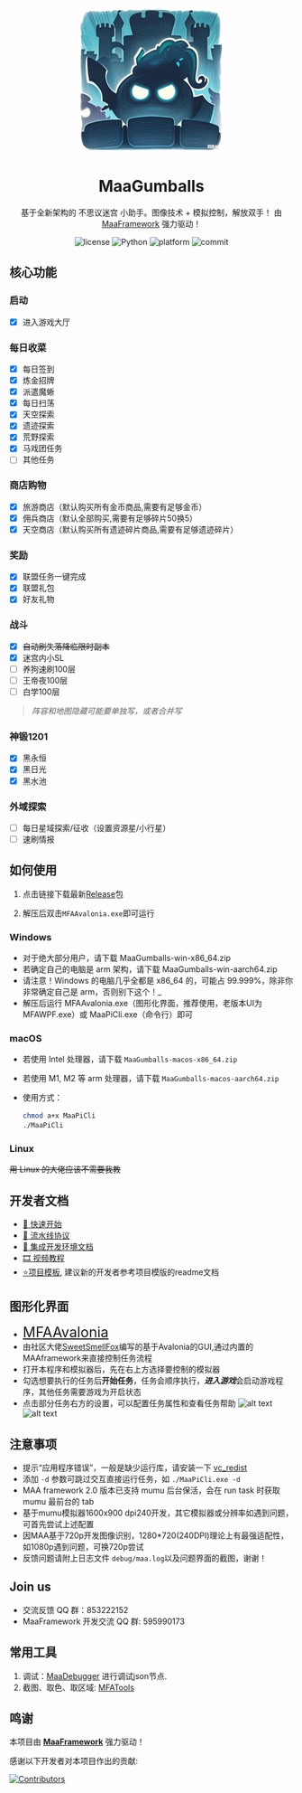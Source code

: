 <!-- markdownlint-disable MD033 MD041 -->
<p align="center">
  <img alt="LOGO" src="Icon.png" width="256" height="256" />
</p>

<div align="center">

# MaaGumballs

基于全新架构的 不思议迷宫 小助手。图像技术 + 模拟控制，解放双手！
由 [MaaFramework](https://github.com/MaaXYZ/MaaFramework) 强力驱动！

</div>
<p align="center">
  <img alt="license" src="https://img.shields.io/github/license/KhazixW2/MaaGumballs">
  <img alt="Python" src="https://img.shields.io/badge/Python-3776AB?logo=python&logoColor=white">
  <img alt="platform" src="https://img.shields.io/badge/platform-Windows-blueviolet">
  <img alt="commit" src="https://img.shields.io/github/commit-activity/m/KhazixW2/MaaGumballs">
</p>

## 核心功能

### 启动

- [x] 进入游戏大厅

### 每日收菜

- [x] 每日签到
- [x] 炼金招牌
- [x] 派遣魔蜥
- [x] 每日扫荡
- [x] 天空探索
- [x] 遗迹探索
- [x] 荒野探索
- [x] 马戏团任务
- [ ] 其他任务

### 商店购物

- [x] 旅游商店（默认购买所有金币商品,需要有足够金币）
- [x] 佣兵商店（默认全部购买,需要有足够碎片50换5）
- [x] 天空商店（默认购买所有遗迹碎片商品,需要有足够遗迹碎片）

### 奖励

- [x] 联盟任务一键完成
- [x] 联盟礼包
- [x] 好友礼物

### 战斗

- [x] ~~自动刷失落降临限时副本~~
- [x] 迷宫内小SL
- [ ] 养狗速刷100层
- [ ] 王帝夜100层
- [ ] 白学100层

>*阵容和地图隐藏可能要单独写，或者合并写*

### 神锻1201

- [x] 黑永恒
- [x] 黑日光
- [x] 黑水池

### 外域探索

- [ ] 每日星域探索/征收（设置资源星/小行星）
- [ ] 速刷情报

## 如何使用

1. 点击链接下载最新[Release](https://github.com/KhazixW2/MaaGumballs/releases)包

2. 解压后双击`MFAAvalonia.exe`即可运行

### Windows

- 对于绝大部分用户，请下载 MaaGumballs-win-x86_64.zip
- 若确定自己的电脑是 arm 架构，请下载 MaaGumballs-win-aarch64.zip
- 请注意！Windows 的电脑几乎全都是 x86_64 的，可能占 99.999%，除非你非常确定自己是 arm，否则别下这个！_
- 解压后运行 MFAAvalonia.exe（图形化界面，推荐使用，老版本UI为MFAWPF.exe）或 MaaPiCli.exe（命令行）即可

### macOS

- 若使用 Intel 处理器，请下载 `MaaGumballs-macos-x86_64.zip`
- 若使用 M1, M2 等 arm 处理器，请下载 `MaaGumballs-macos-aarch64.zip`
- 使用方式：

  ```bash
  chmod a+x MaaPiCli
  ./MaaPiCli
  ```
  
### Linux

~~用 Linux 的大佬应该不需要我教~~

## 开发者文档

- [📄 快速开始](https://github.com/MaaXYZ/MaaFramework/blob/main/docs/zh_cn/1.1-%E5%BF%AB%E9%80%9F%E5%BC%80%E5%A7%8B.md)
- [📄 流水线协议](https://github.com/KhazixW2/MaaGumballs/docs/3.1-任务流水线协议)
- [📄 集成开发环境文档](https://github.com/MaaXYZ/MaaFramework/blob/main/docs/zh_cn/2.1-%E9%9B%86%E6%88%90%E6%96%87%E6%A1%A3.md)
- [🎞️ 视频教程](https://www.bilibili.com/video/BV1yr421E7MW)
- [⭐项目模板](https://github.com/MaaXYZ/MaaPracticeBoilerplate), 建议新的开发者参考项目模版的readme文档

## 图形化界面

- <span style="font-size:25px;">[MFAAvalonia](https://github.com/SweetSmellFox/MFAAvalonia/)</span>  
- 由社区大佬[SweetSmellFox](https://github.com/SweetSmellFox)编写的基于Avalonia的GUI,通过内置的MAAframework来直接控制任务流程  
- 打开本程序和模拟器后，先在右上方选择要控制的模拟器  
- 勾选想要执行的任务后**开始任务**，任务会顺序执行，***进入游戏***会启动游戏程序，其他任务需要游戏为开启状态  
- 点击部分任务右方的设置，可以配置任务属性和查看任务帮助
![alt text](GUI.png)
![alt text](GUI-2.png)

## 注意事项

- 提示“应用程序错误”，一般是缺少运行库，请安装一下 [vc_redist](https://aka.ms/vs/17/release/vc_redist.x64.exe)
- 添加 `-d` 参数可跳过交互直接运行任务，如 `./MaaPiCli.exe -d`
- MAA framework 2.0 版本已支持 mumu 后台保活，会在 run task 时获取 mumu 最前台的 tab
- 基于mumu模拟器1600x900 dpi240开发，其它模拟器或分辨率如遇到问题，可首先尝试上述配置
- 因MAA基于720p开发图像识别，1280*720(240DPI)理论上有最强适配性，如1080p遇到问题，可换720p尝试
- 反馈问题请附上日志文件 `debug/maa.log`以及问题界面的截图，谢谢！

## Join us

- 交流反馈 QQ 群：853222152
- MaaFramework 开发交流 QQ 群: 595990173

## 常用工具

1. 调试：[MaaDebugger](https://github.com/MaaXYZ/MaaDebugger) 进行调试json节点.
2. 截图、取色、取区域: [MFATools](https://github.com/SweetSmellFox/MFATools)

## 鸣谢

本项目由 **[MaaFramework](https://github.com/MaaXYZ/MaaFramework)** 强力驱动！

感谢以下开发者对本项目作出的贡献:

[![Contributors](https://contrib.rocks/image?repo=KhazixW2/MaaGumballs)](https://github.com/KhazixW2/MaaGumballs/graphs/contributors)
